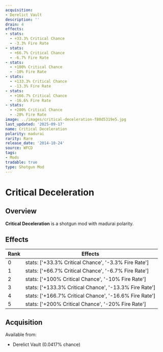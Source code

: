 ```yaml
---
acquisition:
- Derelict Vault
description: ''
drain: 4
effects:
- stats:
  - +33.3% Critical Chance
  - -3.3% Fire Rate
- stats:
  - +66.7% Critical Chance
  - -6.7% Fire Rate
- stats:
  - +100% Critical Chance
  - -10% Fire Rate
- stats:
  - +133.3% Critical Chance
  - -13.3% Fire Rate
- stats:
  - +166.7% Critical Chance
  - -16.6% Fire Rate
- stats:
  - +200% Critical Chance
  - -20% Fire Rate
image: ../images/critical-deceleration-f80d5319e5.jpg
last_updated: '2025-09-17'
name: Critical Deceleration
polarity: madurai
rarity: Rare
release_date: '2014-10-24'
source: WFCD
tags:
- Mods
tradable: true
type: Shotgun Mod
---
```


# Critical Deceleration

## Overview

**Critical Deceleration** is a shotgun mod with madurai polarity.

## Effects

| Rank | Effects |
|------|----------|
| 0 | stats: ['+33.3% Critical Chance', '-3.3% Fire Rate'] |
| 1 | stats: ['+66.7% Critical Chance', '-6.7% Fire Rate'] |
| 2 | stats: ['+100% Critical Chance', '-10% Fire Rate'] |
| 3 | stats: ['+133.3% Critical Chance', '-13.3% Fire Rate'] |
| 4 | stats: ['+166.7% Critical Chance', '-16.6% Fire Rate'] |
| 5 | stats: ['+200% Critical Chance', '-20% Fire Rate'] |

## Acquisition

Available from:
- Derelict Vault (0.0417% chance)

